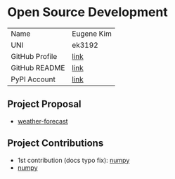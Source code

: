 
# Open Source Development

|  |  |
|:--|:--|
|Name|Eugene Kim|
|UNI| ek3192|
| GitHub Profile | [link](https://github.com/e7kim) |
| GitHub README | [link](https://github.com/e7kim/e7kim/blob/main/README.md) |
| PyPI Account | [link](https://pypi.org/user/e7kim/) |

## Project Proposal

- [weather-forecast](../projects/python/forecast-weather.md)

## Project Contributions

- 1st contribution (docs typo fix): [numpy](https://github.com/numpy/numpy/pull/23462)
- [numpy](../projects/python/numpy.md)
